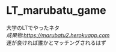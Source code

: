 LT_marubatu_game
================
大学のLTでやったネタ  
*成果物:https://marubatu2.herokuapp.com*  
運が良ければ誰かとマッチングされるはず